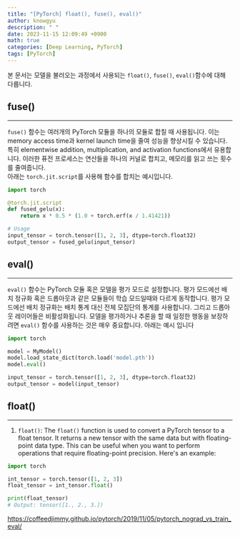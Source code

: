 ```yaml
---
title: "[PyTorch] float(), fuse(), eval()"
author: knowgyu
description: " "
date: 2023-11-15 12:09:49 +0900
math: true
categories: [Deep Learning, PyTorch]
tags: [PyTorch]
---
```


본 문서는 모델을 불러오는 과정에서 사용되는 `float()`, `fuse()`, `eval()`함수에 대해 다룹니다.

## fuse()
***
`fuse()` 함수는 여러개의 PyTorch 모듈을 하나의 모듈로 합칠 때 사용됩니다. 이는 memory access time과 kernel launch time을 줄여 성능을 향상시킬 수 있습니다.<br>
특히 elementwise addition, multiplication, and activation functions에서 유용합니다. 이러한 퓨전 프로세스는 연산들을 하나의 커널로 합치고, 메모리를 읽고 쓰는 횟수를 줄여줍니다.<br>
아래는 `torch.jit.script`를 사용해 함수를 합치는 예시입니다.<br>
```python
import torch

@torch.jit.script
def fused_gelu(x):
    return x * 0.5 * (1.0 + torch.erf(x / 1.41421))

# Usage
input_tensor = torch.tensor([1, 2, 3], dtype=torch.float32)
output_tensor = fused_gelu(input_tensor)
```

## eval()
***
`eval()` 함수는 PyTorch 모듈 혹은 모델을 평가 모드로 설정합니다. 평가 모드에선 배치 정규화 혹은 드롭아웃과 같은 모듈들이 학습 모드일때와 다르게 동작합니다.
평가 모드에선 배치 정규화는 배치 통계 대신 전체 모집단의 통계를 사용합니다. 그리고 드롭아웃 레이어들은 비활성화됩니다.
모델을 평가하거나 추론을 할 때 일정한 행동을 보장하려면 `eval()` 함수를 사용하는 것은 매우 중요합니다. 아래는 예시 입니다
```python
import torch

model = MyModel()
model.load_state_dict(torch.load('model.pth'))
model.eval()

input_tensor = torch.tensor([1, 2, 3], dtype=torch.float32)
output_tensor = model(input_tensor)
```

## float()
***

1. `float()`: The `float()` function is used to convert a PyTorch tensor to a float tensor. It returns a new tensor with the same data but with floating-point data type. This can be useful when you want to perform operations that require floating-point precision. Here's an example:

```python
import torch

int_tensor = torch.tensor([1, 2, 3])
float_tensor = int_tensor.float()

print(float_tensor)
# Output: tensor([1., 2., 3.])
```



https://coffeedjimmy.github.io/pytorch/2019/11/05/pytorch_nograd_vs_train_eval/

